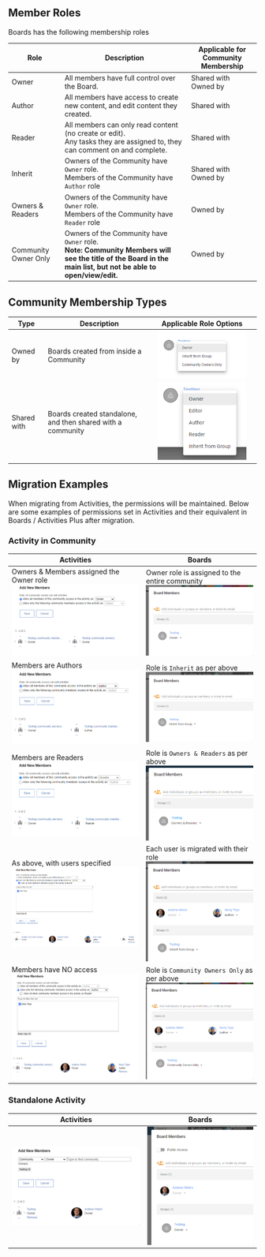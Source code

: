 ## Member Roles

Boards has the following membership roles

| Role                 | Description                                                                                                                                                      | Applicable for Community Membership |
| -------------------- | ---------------------------------------------------------------------------------------------------------------------------------------------------------------- | ----------------------------------- |
| Owner                | All members have full control over the Board.                                                                                                                    | Shared with <br> Owned by           |
| Author               | All members have access to create new content, and edit content they created.                                                                                    | Shared with                         |
| Reader               | All members can only read content (no create or edit). <br> Any tasks they are assigned to, they can comment on and complete.                                    | Shared with                         |
| Inherit              | Owners of the Community have `Owner` role. <br>Members of the Community have `Author` role                                                                       | Shared with <br> Owned by           |
| Owners & Readers     | Owners of the Community have `Owner` role. <br>Members of the Community have `Reader` role                                                                       | Owned by                            |
| Community Owner Only | Owners of the Community have `Owner` role. <br> **Note: Community Members will see the title of the Board in the main list, but not be able to open/view/edit.** | Owned by                            |

## Community Membership Types

| Type        | Description                                                 | Applicable Role Options                                                             |     |
| ----------- | ----------------------------------------------------------- | ----------------------------------------------------------------------------------- | --- |
| Owned by    | Boards created from inside a Community                      | ![activity shared](/assets/connections/roles/board-roles-in-community.png)          |
| Shared with | Boards created standalone, and then shared with a community | ![activity shared](/assets/connections/roles/board-roles-shared-with-community.png) |

## Migration Examples

When migrating from Activities, the permissions will be maintained. Below are some examples of permissions set in Activities and their equivalent in Boards / Activities Plus after migration.

### Activity in Community

| Activities                                                                                         | Boards                                                                                                 |
| -------------------------------------------------------------------------------------------------- | ------------------------------------------------------------------------------------------------------ |
| Owners & Members assigned the Owner role ![acl](/assets/connections/roles/activity-all-owners.png) | Owner role is assigned to the entire community ![acl](/assets/connections/roles/board-all-owners.png)  |
| Members are Authors ![acl](/assets/connections/roles/activity-owners-authors.png)                  | Role is `Inherit` as per above ![acl](/assets/connections/roles/board-owners-authors.png)              |
| Members are Readers ![acl](/assets/connections/roles/activity-owners-readers.png)                  | Role is `Owners & Readers` as per above ![acl](/assets/connections/roles/board-owners-readers.png)     |
| As above, with users specified ![acl](/assets/connections/roles/activity-owners-readers-users.png) | Each user is migrated with their role ![acl](/assets/connections/roles/board-owners-readers-users.png) |
| Members have NO access ![acl](/assets/connections/roles/activity-owners-users.png)                 | Role is `Community Owners Only` as per above ![acl](/assets/connections/roles/board-owners-users.png)  |

### Standalone Activity

| Activities                                                          | Boards                                                           |
| ------------------------------------------------------------------- | ---------------------------------------------------------------- |
| ![acl](/assets/connections/roles/activity-shared-with-as-owner.png) | ![acl](/assets/connections/roles/board-shared-with-as-owner.png) |
